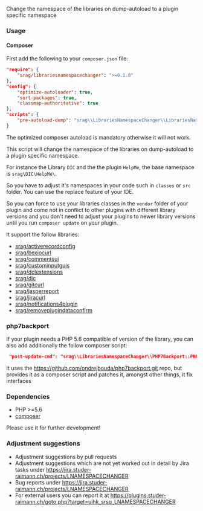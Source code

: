 Change the namespace of the libraries on dump-autoload to a plugin specific namespace

### Usage

#### Composer
First add the following to your `composer.json` file:
```json
"require": {
    "srag/librariesnamespacechanger": ">=0.1.0"
},
"config": {
    "optimize-autoloader": true,
    "sort-packages": true,
    "classmap-authoritative": true
},
"scripts": {
    "pre-autoload-dump": "srag\\LibrariesNamespaceChanger\\LibrariesNamespaceChanger::rewriteLibrariesNamespaces"
}
```

The optimized composer autoload is mandatory otherwise it will not work.

This script will change the namespace of the libraries on dump-autoload to a plugin specific namespace.

For instance the Library `DIC` and the the plugin `HelpMe`, the base namespace is `srag\DIC\HelpMe\`.

So you have to adjust it's namespaces in your code such in `classes` or `src` folder. You can use the replace feature of your IDE.

So you can force to use your libraries classes in the `vendor` folder of your plugin and come not in conflict to other plugins with different library versions and you don't need to adjust your plugins to newer library versions until you run `composer update` on your plugin.

It support the follow libraries:
* [srag/activerecordconfig](https://packagist.org/packages/srag/activerecordconfig)
* [srag/bexiocurl](https://packagist.org/packages/srag/bexiocurl)
* [srag/commentsui](https://packagist.org/packages/srag/commentsui)
* [srag/custominputguis](https://packagist.org/packages/srag/custominputguis)
* [srag/dclextensions](https://packagist.org/packages/srag/dclextension)
* [srag/dic](https://packagist.org/packages/srag/dic)
* [srag/gitcurl](https://packagist.org/packages/srag/gitcurl)
* [srag/jasperreport](https://packagist.org/packages/srag/jasperreport)
* [srag/jiracurl](https://packagist.org/packages/srag/jiracurl)
* [srag/notifications4plugin](https://packagist.org/packages/srag/notifications4plugin)
* [srag/removeplugindataconfirm](https://packagist.org/packages/srag/removeplugindataconfirm)

### php7backport
If your plugin needs a PHP 5.6 compatible of version of the library, you can also add additionally the follow composer script:
```json
 "post-update-cmd": "srag\\LibrariesNamespaceChanger\\PHP7Backport::PHP7Backport"
```

It uses the https://github.com/ondrejbouda/php7backport.git repo, but provides it as a composer script and patches it, amongst other things, it fix interfaces

### Dependencies
* PHP >=5.6
* [composer](https://getcomposer.org)

Please use it for further development!

### Adjustment suggestions
* Adjustment suggestions by pull requests
* Adjustment suggestions which are not yet worked out in detail by Jira tasks under https://jira.studer-raimann.ch/projects/LNAMESPACECHANGER
* Bug reports under https://jira.studer-raimann.ch/projects/LNAMESPACECHANGER
* For external users you can report it at https://plugins.studer-raimann.ch/goto.php?target=uihk_srsu_LNAMESPACECHANGER
